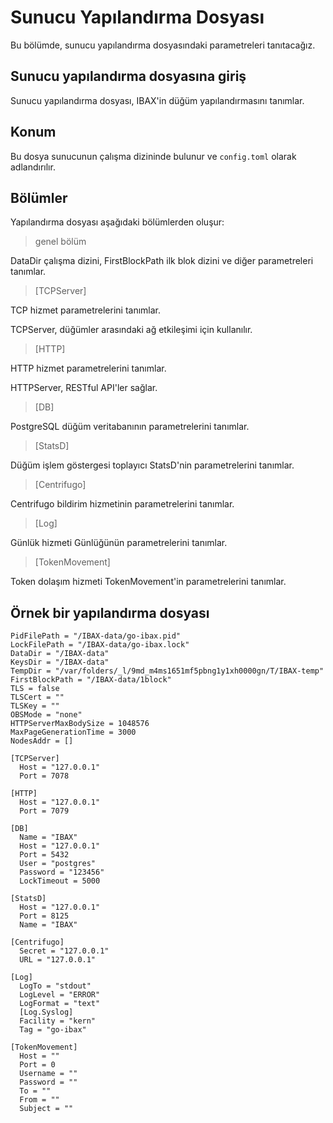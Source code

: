 # Sunucu Yapılandırma Dosyası

Bu bölümde, sunucu yapılandırma dosyasındaki parametreleri tanıtacağız.
## Sunucu yapılandırma dosyasına giriş

Sunucu yapılandırma dosyası, IBAX'in düğüm yapılandırmasını tanımlar.
## Konum

Bu dosya sunucunun çalışma dizininde bulunur ve `config.toml` olarak adlandırılır.
## Bölümler

Yapılandırma dosyası aşağıdaki bölümlerden oluşur:

> genel bölüm

DataDir çalışma dizini, FirstBlockPath ilk blok dizini ve diğer parametreleri tanımlar.

> [TCPServer]

TCP hizmet parametrelerini tanımlar.

TCPServer, düğümler arasındaki ağ etkileşimi için kullanılır.

> [HTTP]

HTTP hizmet parametrelerini tanımlar.

HTTPServer, RESTful API'ler sağlar.

> [DB]

PostgreSQL düğüm veritabanının parametrelerini tanımlar.

> [StatsD]

Düğüm işlem göstergesi toplayıcı StatsD'nin parametrelerini tanımlar.

> [Centrifugo]

Centrifugo bildirim hizmetinin parametrelerini tanımlar.

> [Log]

Günlük hizmeti Günlüğünün parametrelerini tanımlar.

> [TokenMovement]

Token dolaşım hizmeti TokenMovement'in parametrelerini tanımlar.

## Örnek bir yapılandırma dosyası
```
PidFilePath = "/IBAX-data/go-ibax.pid"
LockFilePath = "/IBAX-data/go-ibax.lock"
DataDir = "/IBAX-data"
KeysDir = "/IBAX-data"
TempDir = "/var/folders/_l/9md_m4ms1651mf5pbng1y1xh0000gn/T/IBAX-temp"
FirstBlockPath = "/IBAX-data/1block"
TLS = false
TLSCert = ""
TLSKey = ""
OBSMode = "none"
HTTPServerMaxBodySize = 1048576
MaxPageGenerationTime = 3000
NodesAddr = []

[TCPServer]
  Host = "127.0.0.1"
  Port = 7078

[HTTP]
  Host = "127.0.0.1"
  Port = 7079

[DB]
  Name = "IBAX"
  Host = "127.0.0.1"
  Port = 5432
  User = "postgres"
  Password = "123456"
  LockTimeout = 5000

[StatsD]
  Host = "127.0.0.1"
  Port = 8125
  Name = "IBAX"

[Centrifugo]
  Secret = "127.0.0.1"
  URL = "127.0.0.1"

[Log]
  LogTo = "stdout"
  LogLevel = "ERROR"
  LogFormat = "text"
  [Log.Syslog]
  Facility = "kern"
  Tag = "go-ibax"

[TokenMovement]
  Host = ""
  Port = 0
  Username = ""
  Password = ""
  To = ""
  From = ""
  Subject = ""
```
